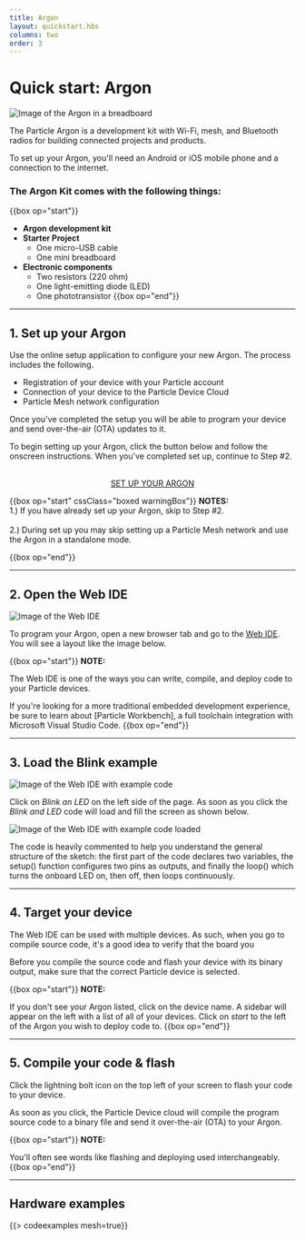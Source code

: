 ```yaml
---
title: Argon
layout: quickstart.hbs
columns: two
order: 3
---
```


# Quick start: Argon

![Image of the Argon in a breadboard](/assets/images/argon-breadboard.jpg)

The Particle Argon is a development kit with Wi-Fi, mesh, and Bluetooth radios for building connected projects and products.

To set up your Argon, you'll need an Android or iOS mobile phone and a connection to the internet.


### The Argon Kit comes with the following things:

{{box op="start"}}

* **Argon development kit**
* **Starter Project**
  * One micro-USB cable
  * One mini breadboard
* **Electronic components**
  * Two resistors (220 ohm)
  * One light-emitting diode (LED)
  * One phototransistor
{{box op="end"}}

---

## 1. Set up your Argon

Use the online setup application to configure your new Argon. The process includes the following.
* Registration of your device with your Particle account
* Connection of your device to the Particle Device Cloud
* Particle Mesh network configuration



Once you've completed the setup you will be able to program your device and send over-the-air (OTA) updates to it.

To begin setting up your Argon, click the button below and follow the onscreen instructions. When you've completed set up, continue to Step #2.

<div  align="center">
<br />
<a href="https://setup.particle.io/"  target="_blank" class="button">SET UP YOUR ARGON</a>
<br />
</div>




{{box op="start" cssClass="boxed warningBox"}}
**NOTES:**</br>
1.) If you have already set up your Argon, skip to Step #2.<br /><br />
2.) During set up you may skip setting up a Particle Mesh network and use the Argon in a standalone mode.



{{box op="end"}}



---

## 2. Open the Web IDE
![Image of the Web IDE](/assets/images/webide.png)

To program your Argon, open a new browser tab and go to the <a target="_blank" href="https://build.particle.io">Web IDE</a>. You will see a layout like the image below.


{{box op="start"}}
**NOTE:**

The Web IDE is one of the ways you can write, compile, and deploy code to your Particle devices.

If you're looking for a more traditional embedded development experience, be sure to learn about [Particle Workbench], a full toolchain integration with Microsoft Visual Studio Code.
{{box op="end"}}

---
## 3. Load the Blink example

![Image of the Web IDE with example code](/assets/images/webide-with-examples.png)


Click on _Blink an LED_ on the left side of the page. As soon as you click the _Blink and LED_ code will load and fill the screen as shown below.

![Image of the Web IDE with example code loaded](/assets/images/loaded-blink.png)

The code is heavily commented to help you understand the general structure of the sketch: the first part of the code declares two variables, the setup() function configures two pins as outputs, and finally the loop() which turns the onboard LED on, then off, then loops continuously.

---

## 4. Target your device

The Web IDE can be used with multiple devices. As such, when you go to compile source code, it's a good idea to verify that the board you

Before you compile the source code and flash your device with its binary output, make sure that the correct Particle device is selected.


{{box op="start"}}
**NOTE:**

If you don't see your Argon listed, click on the device name. A sidebar will appear on the left with a list of all of your devices. Click on _start_ to the left of the Argon you wish to deploy code to.
{{box op="end"}}

---

## 5. Compile your code & flash


Click the lightning bolt icon on the top left of your screen to flash your code to your device.

As soon as you click, the Particle Device cloud will compile the program source code to a binary file and send it over-the-air (OTA) to your Argon.

{{box op="start"}}
**NOTE:**

You'll often see words like flashing and deploying used interchangeably.
{{box op="end"}}

---

## Hardware examples

{{> codeexamples mesh=true}}


